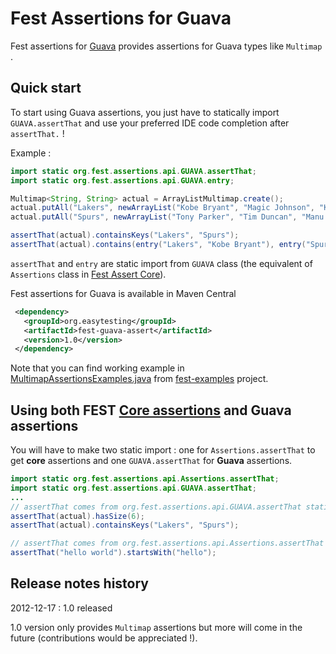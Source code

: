 Fest Assertions for Guava
=========================

Fest assertions for [Guava](http://code.google.com/p/guava-libraries/) provides assertions for Guava types like `Multimap` .

## Quick start

To start using Guava assertions, you just have to statically import `GUAVA.assertThat` and use your preferred IDE code completion after `assertThat.` !

Example : 

```java
import static org.fest.assertions.api.GUAVA.assertThat;
import static org.fest.assertions.api.GUAVA.entry;

Multimap<String, String> actual = ArrayListMultimap.create();
actual.putAll("Lakers", newArrayList("Kobe Bryant", "Magic Johnson", "Kareem Abdul Jabbar"));
actual.putAll("Spurs", newArrayList("Tony Parker", "Tim Duncan", "Manu Ginobili"));

assertThat(actual).containsKeys("Lakers", "Spurs");
assertThat(actual).contains(entry("Lakers", "Kobe Bryant"), entry("Spurs", "Tim Duncan"));
```

`assertThat` and `entry` are static import from `GUAVA` class (the equivalent of `Assertions` class in [Fest Assert Core](https://github.com/alexruiz/fest-assert-2.x/wiki)).

Fest assertions for Guava is available in Maven Central

```xml
 <dependency>
   <groupId>org.easytesting</groupId>
   <artifactId>fest-guava-assert</artifactId>
   <version>1.0</version>
 </dependency>
```

Note that you can find working example in [MultimapAssertionsExamples.java](https://github.com/joel-costigliola/fest-examples/blob/master/src/main/java/org/fest/assertions/examples/MultimapAssertionsExamples.java) from [fest-examples](https://github.com/joel-costigliola/fest-examples/) project.

## Using both FEST [Core assertions](https://github.com/alexruiz/fest-assert-2.x/wiki) and Guava assertions

You will have to make two static import : one for `Assertions.assertThat` to get **core** assertions and one `GUAVA.assertThat` for **Guava** assertions.

```java
import static org.fest.assertions.api.Assertions.assertThat;
import static org.fest.assertions.api.GUAVA.assertThat;
...
// assertThat comes from org.fest.assertions.api.GUAVA.assertThat static import
assertThat(actual).hasSize(6);
assertThat(actual).containsKeys("Lakers", "Spurs");

// assertThat comes from org.fest.assertions.api.Assertions.assertThat static import
assertThat("hello world").startsWith("hello");
```

## Release notes history

2012-12-17 : 1.0 released
 
1.0 version only provides `Multimap` assertions but more will come in the future (contributions would be appreciated !).

